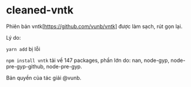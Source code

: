 # cleaned-vntk
Phiên bản vntk[https://github.com/vunb/vntk] được làm sạch, rút gọn lại.

Lý do:

`yarn add` bị lỗi

`npm install vntk` tải về 147 packages, phần lớn do: nan, node-gyp, node-pre-gyp-github, node-pre-gyp.


Bản quyền của tác giải @vunb.
